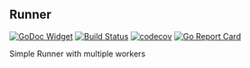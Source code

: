 ## Runner

[![GoDoc Widget](https://godoc.org/github.com/liucxer/courier/runner?status.svg)](https://godoc.org/github.com/liucxer/courier/runner)
[![Build Status](https://travis-ci.org/go-courier/runner.svg?branch=master)](https://travis-ci.org/go-courier/runner)
[![codecov](https://codecov.io/gh/go-courier/runner/branch/master/graph/badge.svg)](https://codecov.io/gh/go-courier/runner)
[![Go Report Card](https://goreportcard.com/badge/github.com/liucxer/courier/runner)](https://goreportcard.com/report/github.com/liucxer/courier/runner)


Simple Runner with multiple workers
